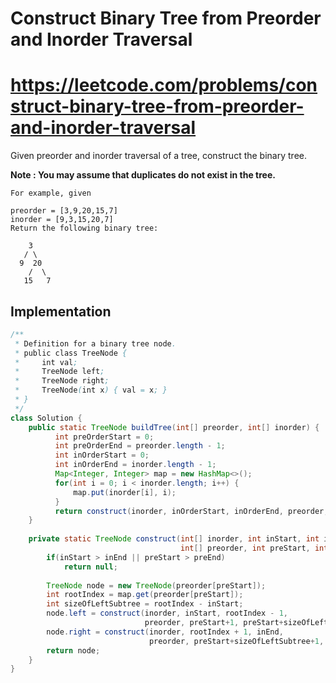 # Construct Binary Tree from Preorder and Inorder Traversal
# https://leetcode.com/problems/construct-binary-tree-from-preorder-and-inorder-traversal

Given preorder and inorder traversal of a tree, construct the binary tree.

**Note : You may assume that duplicates do not exist in the tree.**
```
For example, given

preorder = [3,9,20,15,7]
inorder = [9,3,15,20,7]
Return the following binary tree:

    3
   / \
  9  20
    /  \
   15   7
```

## Implementation 

```java
/**
 * Definition for a binary tree node.
 * public class TreeNode {
 *     int val;
 *     TreeNode left;
 *     TreeNode right;
 *     TreeNode(int x) { val = x; }
 * }
 */
class Solution {
    public static TreeNode buildTree(int[] preorder, int[] inorder) {
	      int preOrderStart = 0;
	      int preOrderEnd = preorder.length - 1;
	      int inOrderStart = 0;
	      int inOrderEnd = inorder.length - 1;
	      Map<Integer, Integer> map = new HashMap<>();
	      for(int i = 0; i < inorder.length; i++) {
	    	  map.put(inorder[i], i);
	      }
	      return construct(inorder, inOrderStart, inOrderEnd, preorder, preOrderStart, preOrderEnd, map);
	}
	
	private static TreeNode construct(int[] inorder, int inStart, int inEnd, 
									  int[] preorder, int preStart, int preEnd, Map<Integer, Integer> map)       {
		if(inStart > inEnd || preStart > preEnd)
			return null;
		
		TreeNode node = new TreeNode(preorder[preStart]);
		int rootIndex = map.get(preorder[preStart]);
		int sizeOfLeftSubtree = rootIndex - inStart;	
		node.left = construct(inorder, inStart, rootIndex - 1, 
                              preorder, preStart+1, preStart+sizeOfLeftSubtree, map);
		node.right = construct(inorder, rootIndex + 1, inEnd, 
                               preorder, preStart+sizeOfLeftSubtree+1, preEnd, map);
		return node;
	}
}
```

